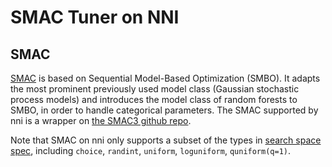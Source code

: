 # SMAC Tuner on NNI

## SMAC

[SMAC](https://www.cs.ubc.ca/~hutter/papers/10-TR-SMAC.pdf) is based on Sequential Model-Based Optimization (SMBO). It adapts the most prominent previously used model class (Gaussian stochastic process models) and introduces the model class of random forests to SMBO, in order to handle categorical parameters. The SMAC supported by nni is a wrapper on [the SMAC3 github repo](https://github.com/automl/SMAC3).

Note that SMAC on nni only supports a subset of the types in [search space spec](SearchSpaceSpec.md), including `choice`, `randint`, `uniform`, `loguniform`, `quniform(q=1)`.